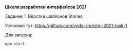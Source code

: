 **Школа разработки интерфейсов 2021**

Задание 1. Вёрстка шаблонов Stories

Услоовия тут: https://github.com/yndx-shri/shri-2021-task-1

Для запуска: 
```sh
npm start
```
